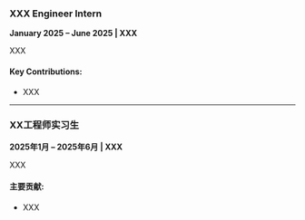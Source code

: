 ### **XXX Engineer Intern**  
**January 2025 – June 2025 | XXX**  

XXX

#### Key Contributions:  
- XXX

---

### **XX工程师实习生**  
**2025年1月 – 2025年6月 | XXX**  

XXX

#### 主要贡献:  
- XXX
